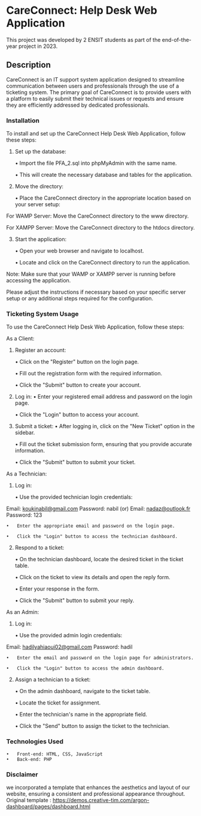 # CareConnect: Help Desk Web Application

This project was developed by 2 ENSIT students as part of the end-of-the-year project in 2023.

## Description

CareConnect is an IT support system application designed to streamline communication between users and professionals through the use of a ticketing system. 
The primary goal of CareConnect is to provide users with a platform to easily submit their technical issues or requests and ensure they are efficiently addressed by dedicated professionals.

### Installation

To install and set up the CareConnect Help Desk Web Application, follow these steps:


1.	Set up the database:
	
	•	Import the file PFA_2.sql into phpMyAdmin with the same name.
	
	•	This will create the necessary database and tables for the application.
	
2.	Move the directory:

	•	Place the CareConnect directory in the appropriate location based on your server setup:
	
For WAMP Server: Move the CareConnect directory to the www directory.

For XAMPP Server: Move the CareConnect directory to the htdocs directory.

3.	Start the application:

	•	Open your web browser and navigate to localhost.
	
	•	Locate and click on the CareConnect directory to run the application.
	
Note: Make sure that your WAMP or XAMPP server is running before accessing the application.

Please adjust the instructions if necessary based on your specific server setup or any additional steps required for the configuration.


### Ticketing System Usage

To use the CareConnect Help Desk Web Application, follow these steps:


As a Client:

1.	Register an account:
	
	•	Click on the "Register" button on the login page.
	
	•	Fill out the registration form with the required information.
	
	•	Click the "Submit" button to create your account.
	
2.	Log in:
	•	Enter your registered email address and password on the login page.
	
	•	Click the "Login" button to access your account.
	
3.	Submit a ticket:
	•	After logging in, click on the "New Ticket" option in the sidebar.
	
	•	Fill out the ticket submission form, ensuring that you provide accurate information.
	
	•	Click the "Submit" button to submit your ticket.
	
As a Technician:

1.	Log in:
	
	•	Use the provided technician login credentials:
	
Email: koukinabil@gmail.com
Password: nabil
(or)
Email: nadaz@outlook.fr
Password: 123

	•	Enter the appropriate email and password on the login page.
	
	•	Click the "Login" button to access the technician dashboard.
	
2.	Respond to a ticket:
	
	•	On the technician dashboard, locate the desired ticket in the ticket table.
	
	•	Click on the ticket to view its details and open the reply form.
	
	•	Enter your response in the form.
	
	•	Click the "Submit" button to submit your reply.
	
As an Admin:
1.	Log in:
	
	•	Use the provided admin login credentials:
	
Email: hadilyahiaoui02@gmail.com
Password: hadil

	•	Enter the email and password on the login page for administrators.
	
	•	Click the "Login" button to access the admin dashboard.
	
2.	Assign a technician to a ticket:
	
	•	On the admin dashboard, navigate to the ticket table.
	
	•	Locate the ticket for assignment.
	
	•	Enter the technician's name in the appropriate field.
	
	•	Click the "Send" button to assign the ticket to the technician.

### Technologies Used

	•	Front-end: HTML, CSS, JavaScript
	•	Back-end: PHP
  
### Disclaimer 
  
  we incorporated a template that enhances the aesthetics and layout of our website, ensuring a consistent and professional appearance throughout.
Original template : https://demos.creative-tim.com/argon-dashboard/pages/dashboard.html
